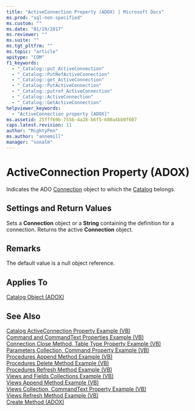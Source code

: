 ```yaml
---
title: "ActiveConnection Property (ADOX) | Microsoft Docs"
ms.prod: "sql-non-specified"
ms.custom: ""
ms.date: "01/19/2017"
ms.reviewer: ""
ms.suite: ""
ms.tgt_pltfrm: ""
ms.topic: "article"
apitype: "COM"
f1_keywords: 
  - "_Catalog::put_ActiveConnection"
  - "_Catalog::PutRefActiveConnection"
  - "_Catalog::get_ActiveConnection"
  - "_Catalog::PutActiveConnection"
  - "_Catalog::putref_ActiveConnection"
  - "_Catalog::ActiveConnection"
  - "_Catalog::GetActiveConnection"
helpviewer_keywords: 
  - "ActiveConnection property [ADOX]"
ms.assetid: 25fff69b-7556-4a28-b6f5-600a4bb0f607
caps.latest.revision: 11
author: "MightyPen"
ms.author: "annemill"
manager: "sonalm"
---
```

# ActiveConnection Property (ADOX)
Indicates the ADO [Connection](../../../ado/reference/ado-api/connection-object-ado.md) object to which the [Catalog](../../../ado/reference/adox-api/catalog-object-adox.md) belongs.  
  
## Settings and Return Values  
 Sets a **Connection** object or a **String** containing the definition for a connection. Returns the active **Connection** object.  
  
## Remarks  
 The default value is a null object reference.  
  
## Applies To  
 [Catalog Object (ADOX)](../../../ado/reference/adox-api/catalog-object-adox.md)  
  
## See Also  
 [Catalog ActiveConnection Property Example (VB)](../../../ado/reference/adox-api/catalog-activeconnection-property-example-vb.md)   
 [Command and CommandText Properties Example (VB)](../../../ado/reference/adox-api/command-and-commandtext-properties-example-vb.md)   
 [Connection Close Method, Table Type Property Example (VB)](../../../ado/reference/adox-api/connection-close-method-table-type-property-example-vb.md)   
 [Parameters Collection, Command Property Example (VB)](../../../ado/reference/adox-api/parameters-collection-command-property-example-vb.md)   
 [Procedures Append Method Example (VB)](../../../ado/reference/adox-api/procedures-append-method-example-vb.md)   
 [Procedures Delete Method Example (VB)](../../../ado/reference/adox-api/procedures-delete-method-example-vb.md)   
 [Procedures Refresh Method Example (VB)](../../../ado/reference/adox-api/procedures-refresh-method-example-vb.md)   
 [Views and Fields Collections Example (VB)](../../../ado/reference/adox-api/views-and-fields-collections-example-vb.md)   
 [Views Append Method Example (VB)](../../../ado/reference/adox-api/views-append-method-example-vb.md)   
 [Views Collection, CommandText Property Example (VB)](../../../ado/reference/adox-api/views-collection-commandtext-property-example-vb.md)   
 [Views Refresh Method Example (VB)](../../../ado/reference/adox-api/views-refresh-method-example-vb.md)   
 [Create Method (ADOX)](../../../ado/reference/adox-api/create-method-adox.md)